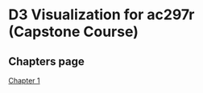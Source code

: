 # D3 Visualization for ac297r (Capstone Course)
## Chapters page

[Chapter 1](https://github.com/zonakostic/D3_Visualization_for_Capstone/blob/master/Chapters/Lab_1/D3%20Intro.htm)